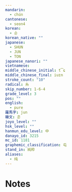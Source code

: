 ```yaml
---
mandarin:
  - chún
cantonese:
  - seon4
korean:
  - 순
korean_native: ""
japanese:
  - SHUN
  - JUN
  - TON
japanese_nanori: ""
vietnamese:
middle_chinese_initial: t͡ɕ
middle_chinese_final: iuɪn
stroke_count: "10"
radical: 糸
skip_number: 1-6-4
grade_level: 3
pos: ""
english:
  - pure
羅馬字: jun
韓文: 준
joyo_level: ""
hsk_level: ""
hanmun_edu_level: 中
danayo_id: 3215
mc_id: 1181
graphemic_classification: 屯
stand_in: 純粋
aliases:
  - 纯
---
```


# Notes
